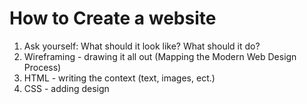 # How to Create a website
1. Ask yourself: What should it look like? What should it do?
2. Wireframing - drawing it all out (Mapping the Modern Web Design Process)
3. HTML - writing the context (text, images, ect.)
4. CSS - adding design


